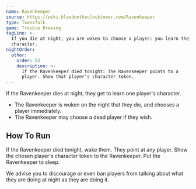 ```yaml
---
name: Ravenkeeper
source: https://wiki.bloodontheclocktower.com/Ravenkeeper
type: Townsfolk
game: Trouble Brewing
tagLine: >-
  If you die at night, you are woken to choose a player: you learn their
  character.
nightOrder:
  other:
    order: 52
    description: >-
      If the Ravenkeeper died tonight: The Ravenkeeper points to a
      player. Show that player’s character token.
---
```


If the Ravenkeeper dies at night, they get to learn one player's
character.

- The Ravenkeeper is woken on the night that they die, and chooses a
  player immediately.
- The Ravenkeeper may choose a dead player if they wish.

## How To Run

If the Ravenkeeper died tonight, wake them. They point at any player.
Show the chosen player's character token to the Ravenkeeper. Put the
Ravenkeeper to sleep.

We advise you to discourage or even ban players from talking about what
they are doing at night as they are doing it.
